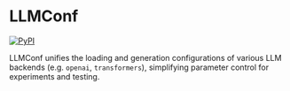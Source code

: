 # LLMConf

[![PyPI](https://img.shields.io/pypi/v/llmconf)](https://pypi.org/project/llmconf/)

LLMConf unifies the loading and generation configurations of various LLM backends (e.g. `openai`, `transformers`), simplifying parameter control for experiments and testing.
